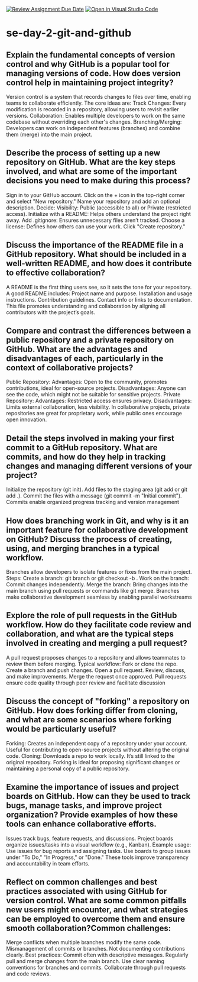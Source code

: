 [![Review Assignment Due Date](https://classroom.github.com/assets/deadline-readme-button-22041afd0340ce965d47ae6ef1cefeee28c7c493a6346c4f15d667ab976d596c.svg)](https://classroom.github.com/a/8wgCKhpZ)
[![Open in Visual Studio Code](https://classroom.github.com/assets/open-in-vscode-2e0aaae1b6195c2367325f4f02e2d04e9abb55f0b24a779b69b11b9e10269abc.svg)](https://classroom.github.com/online_ide?assignment_repo_id=18700480&assignment_repo_type=AssignmentRepo)
# se-day-2-git-and-github
## Explain the fundamental concepts of version control and why GitHub is a popular tool for managing versions of code. How does version control help in maintaining project integrity?
Version control is a system that records changes to files over time, enabling teams to collaborate efficiently. The core ideas are:
Track Changes: Every modification is recorded in a repository, allowing users to revisit earlier versions.
Collaboration: Enables multiple developers to work on the same codebase without overriding each other's changes.
Branching/Merging: Developers can work on independent features (branches) and combine them (merge) into the main project.


## Describe the process of setting up a new repository on GitHub. What are the key steps involved, and what are some of the important decisions you need to make during this process?
Sign in to your GitHub account.
Click on the + icon in the top-right corner and select "New repository."
Name your repository and add an optional description.
Decide:
Visibility: Public (accessible to all) or Private (restricted access).
Initialize with a README: Helps others understand the project right away.
Add .gitignore: Ensures unnecessary files aren’t tracked.
Choose a license: Defines how others can use your work.
Click "Create repository."


## Discuss the importance of the README file in a GitHub repository. What should be included in a well-written README, and how does it contribute to effective collaboration?
A README is the first thing users see, so it sets the tone for your repository. A good README includes:
Project name and purpose.
Installation and usage instructions.
Contribution guidelines.
Contact info or links to documentation. This file promotes understanding and collaboration by aligning all contributors with the project’s goals.


## Compare and contrast the differences between a public repository and a private repository on GitHub. What are the advantages and disadvantages of each, particularly in the context of collaborative projects?
Public Repository:
Advantages: Open to the community, promotes contributions, ideal for open-source projects.
Disadvantages: Anyone can see the code, which might not be suitable for sensitive projects.
Private Repository:
Advantages: Restricted access ensures privacy.
Disadvantages: Limits external collaboration, less visibility.
In collaborative projects, private repositories are great for proprietary work, while public ones encourage open innovation.


## Detail the steps involved in making your first commit to a GitHub repository. What are commits, and how do they help in tracking changes and managing different versions of your project?
Initialize the repository (git init).
Add files to the staging area (git add <filename> or git add .).
Commit the files with a message (git commit -m "Initial commit").
Commits enable organized progress tracking and version management


## How does branching work in Git, and why is it an important feature for collaborative development on GitHub? Discuss the process of creating, using, and merging branches in a typical workflow.
Branches allow developers to isolate features or fixes from the main project. Steps:
Create a branch: git branch <branch-name> or git checkout -b <branch-name>.
Work on the branch: Commit changes independently.
Merge the branch: Bring changes into the main branch using pull requests or commands like git merge.
Branches make collaborative development seamless by enabling parallel workstreams


## Explore the role of pull requests in the GitHub workflow. How do they facilitate code review and collaboration, and what are the typical steps involved in creating and merging a pull request?
A pull request proposes changes to a repository and allows teammates to review them before merging. Typical workflow:
Fork or clone the repo.
Create a branch and push changes.
Open a pull request.
Review, discuss, and make improvements.
Merge the request once approved.
Pull requests ensure code quality through peer review and facilitate discussion


## Discuss the concept of "forking" a repository on GitHub. How does forking differ from cloning, and what are some scenarios where forking would be particularly useful?
Forking: Creates an independent copy of a repository under your account. Useful for contributing to open-source projects without altering the original code.
Cloning: Downloads a repo to work locally. It’s still linked to the original repository.
Forking is ideal for proposing significant changes or maintaining a personal copy of a public repository.


## Examine the importance of issues and project boards on GitHub. How can they be used to track bugs, manage tasks, and improve project organization? Provide examples of how these tools can enhance collaborative efforts.
Issues track bugs, feature requests, and discussions. Project boards organize issues/tasks into a visual workflow (e.g., Kanban). Example usage:
Use issues for bug reports and assigning tasks.
Use boards to group issues under "To Do," "In Progress," or "Done."
These tools improve transparency and accountability in team efforts.

## Reflect on common challenges and best practices associated with using GitHub for version control. What are some common pitfalls new users might encounter, and what strategies can be employed to overcome them and ensure smooth collaboration?Common challenges:

Merge conflicts when multiple branches modify the same code.
Mismanagement of commits or branches.
Not documenting contributions clearly.
Best practices:
Commit often with descriptive messages.
Regularly pull and merge changes from the main branch.
Use clear naming conventions for branches and commits.
Collaborate through pull requests and code reviews.

